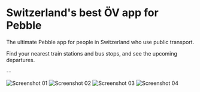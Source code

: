# Switzerland's best ÖV app for Pebble
The ultimate Pebble app for people in Switzerland who use public transport.

Find your nearest train stations and bus stops, and see the upcoming departures. 

--

![Screenshot 01](http://pblweb.com/screenshots/wrap/?colour=steel_stainless&url=http://smallstoneapps.s3.amazonaws.com/uk-transport/screenshots/uk-transport_0-1-0_menu.png)
![Screenshot 02](http://pblweb.com/screenshots/wrap/?colour=steel_stainless&url=http://smallstoneapps.s3.amazonaws.com/uk-transport/screenshots/uk-transport_0-1-0_tube.png)
![Screenshot 03](http://pblweb.com/screenshots/wrap/?colour=steel_stainless&url=http://smallstoneapps.s3.amazonaws.com/uk-transport/screenshots/uk-transport_0-1-0_train-stations.png)
![Screenshot 04](http://pblweb.com/screenshots/wrap/?colour=steel_stainless&url=http://smallstoneapps.s3.amazonaws.com/uk-transport/screenshots/uk-transport_0-1-0_train-departures.png)

